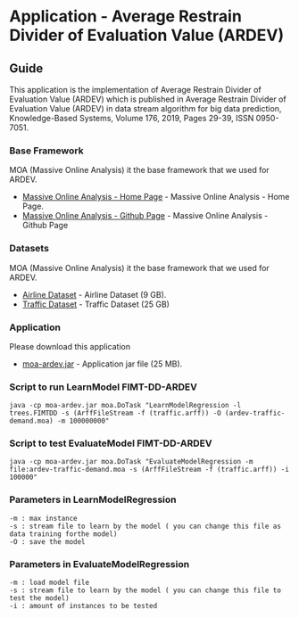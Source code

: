 # Application - Average Restrain Divider of Evaluation Value (ARDEV)

## Guide

This application is the implementation of Average Restrain Divider of Evaluation Value (ARDEV) which is published in Average Restrain Divider of Evaluation Value (ARDEV) in data stream algorithm for big data prediction, Knowledge-Based Systems, Volume 176, 2019, Pages 29-39, ISSN 0950-7051.

### Base Framework
MOA (Massive Online Analysis) it the base framework that we used for ARDEV.
* [Massive Online Analysis - Home Page](https://moa.cms.waikato.ac.nz/) - Massive Online Analysis - Home Page.
* [Massive Online Analysis - Github Page](https://github.com/Waikato/moa) - Massive Online Analysis - Github Page

### Datasets
MOA (Massive Online Analysis) it the base framework that we used for ARDEV.
* [Airline Dataset](https://drive.google.com/drive/folders/0B6arI8oRbapXZDVVbmE3WUc1SWs?usp=sharing) - Airline Dataset (9 GB).
* [Traffic Dataset](https://drive.google.com/open?id=0B6arI8oRbapXZl82bDNfazNNOUE) - Traffic Dataset (25 GB)

### Application
Please download this application
* [moa-ardev.jar](https://drive.google.com/file/d/1I-mj1t6r0Fb9CAMZNNSjixNgYGj7Is8b/view?usp=sharing) - Application jar file (25 MB).

### Script to run LearnModel FIMT-DD-ARDEV
```
java -cp moa-ardev.jar moa.DoTask "LearnModelRegression -l trees.FIMTDD -s (ArffFileStream -f (traffic.arff)) -O (ardev-traffic-demand.moa) -m 100000000"
```
### Script to test EvaluateModel FIMT-DD-ARDEV
```
java -cp moa-ardev.jar moa.DoTask "EvaluateModelRegression -m file:ardev-traffic-demand.moa -s (ArffFileStream -f (traffic.arff)) -i 100000"
```

### Parameters in LearnModelRegression
```
-m : max instance
-s : stream file to learn by the model ( you can change this file as data training forthe model)
-O : save the model
```

### Parameters in EvaluateModelRegression
```
-m : load model file
-s : stream file to learn by the model ( you can change this file to test the model)
-i : amount of instances to be tested
```
